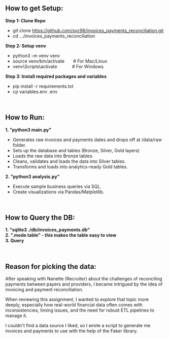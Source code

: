 ## How to get Setup:
**Step 1: Clone Repo**  
- git clone https://github.com/svc98/invoices_payments_reconciliation.git
- cd .../invoices_payments_reconciliation

**Step 2: Setup venv**  
- python3 -m venv venv
- source venv/bin/activate        &nbsp;&nbsp;&nbsp;&nbsp;&nbsp;                             # For Mac/Linux
- venv\Scripts\activate &nbsp;&nbsp;&nbsp;&nbsp;&nbsp;&nbsp;&nbsp;&nbsp;&nbsp;&nbsp;         # For Windows

**Step 3: Install required packages and variables**  
- pip install -r requirements.txt
- cp variables.env .env


<br>

## How to Run:
**1. "python3 main.py"**
- Generates raw invoices and payments dates and drops off at /data/raw folder.
- Sets up the database and tables (Bronze, Silver, Gold layers)  
- Loads the raw data into Bronze tables.  
- Cleans, validates and loads the data into Silver tables.  
- Transforms and loads into analytics-ready Gold tables.  


**2. "python3 analysis.py"**  
- Execute sample business queries via SQL.  
- Create visualizations via Pandas/Matplotlib.  

<br>

## How to Query the DB:
**1. "sqlite3 ./db/invoices_payments.db"**    
**2. ".mode table" - this makes the table easy to view**  
**3. Query**

<br>

## Reason for picking the data:
After speaking with Nanette (Recruiter) about the challenges of reconciling payments between payers and providers, I became intrigued by the idea of invoicing and payment reconciliation. 
<p> When reviewing this assignment, I wanted to explore that topic more deeply, especially how real-world financial data often comes with inconsistencies, timing issues, and the need for robust ETL pipelines to manage it.
<p> I couldn't find a data source I liked, so I wrote a script to generate me invoices and payments to use with the help of the Faker library.